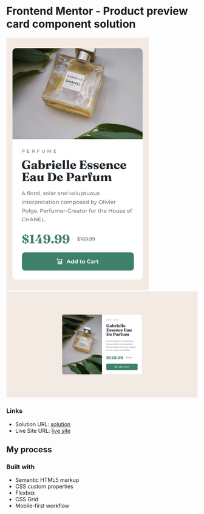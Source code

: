 # Frontend Mentor - Product preview card component solution


![](./design/mobile-design.jpg)
![](./design/desktop-design.jpg)
### Links

- Solution URL: [ solution](https://your-solution-url.com)
- Live Site URL: [live site](https://mtaman.github.io/Product-preview-card/)

## My process

### Built with

- Semantic HTML5 markup
- CSS custom properties
- Flexbox
- CSS Grid
- Mobile-first workflow
